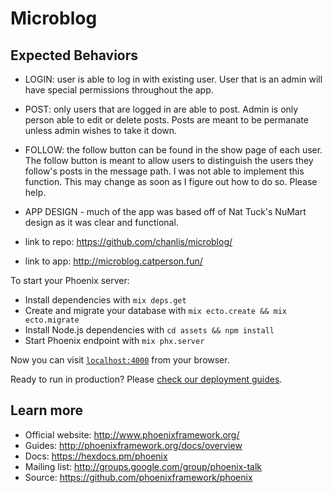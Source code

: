 # Microblog

## Expected Behaviors
- LOGIN: user is able to log in with existing user. User that is an admin will have special permissions throughout the app.
- POST: only users that are logged in are able to post. Admin is only person able to edit or delete posts. Posts are meant to be permanate unless admin wishes to take it down.
- FOLLOW: the follow button can be found in the show page of each user. The follow button is meant to allow users to distinguish the users they follow's posts in the message path. I was not able to implement this function. This may change as soon as I figure out how to do so. Please help.
- APP DESIGN - much of the app was based off of Nat Tuck's NuMart design as it was clear and functional.

- link to repo: https://github.com/chanlis/microblog/
- link to app: http://microblog.catperson.fun/

To start your Phoenix server:

  * Install dependencies with `mix deps.get`
  * Create and migrate your database with `mix ecto.create && mix ecto.migrate`
  * Install Node.js dependencies with `cd assets && npm install`
  * Start Phoenix endpoint with `mix phx.server`

Now you can visit [`localhost:4000`](http://localhost:4000) from your browser.

Ready to run in production? Please [check our deployment guides](http://www.phoenixframework.org/docs/deployment).

## Learn more

  * Official website: http://www.phoenixframework.org/
  * Guides: http://phoenixframework.org/docs/overview
  * Docs: https://hexdocs.pm/phoenix
  * Mailing list: http://groups.google.com/group/phoenix-talk
  * Source: https://github.com/phoenixframework/phoenix
